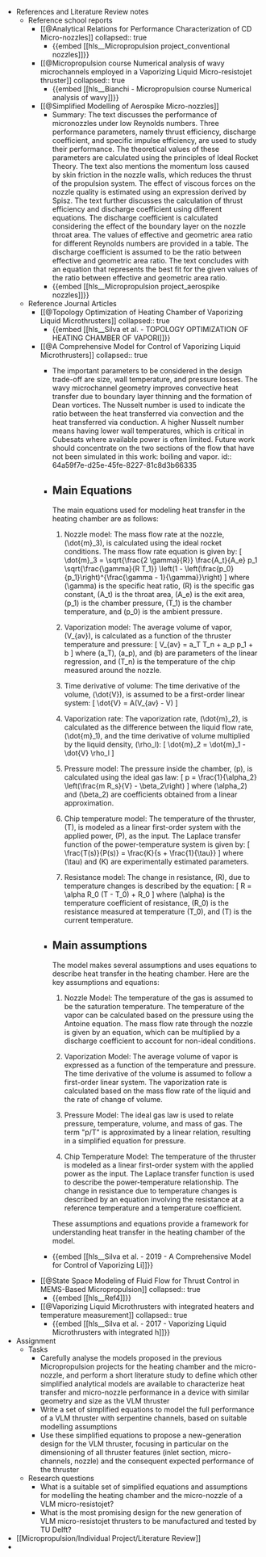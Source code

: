 - References and Literature Review notes
	- Reference school reports
		- [[@Analytical Relations for Performance Characterization of CD Micro-nozzles]]
		  collapsed:: true
			- {{embed [[hls__Micropropulsion project_conventional nozzles]]}}
		- [[@Micropropulsion course Numerical analysis of wavy microchannels employed in a Vaporizing Liquid Micro-resistojet thruster]]
		  collapsed:: true
			- {{embed [[hls__Bianchi - Micropropulsion course Numerical analysis of wavy]]}}
		- [[@Simplified Modelling of Aerospike Micro-nozzles]]
			- Summary:
			  The text discusses the performance of micronozzles under low Reynolds numbers. Three performance parameters, namely thrust efficiency, discharge coefficient, and specific impulse efficiency, are used to study their performance. The theoretical values of these parameters are calculated using the principles of Ideal Rocket Theory. The text also mentions the momentum loss caused by skin friction in the nozzle walls, which reduces the thrust of the propulsion system. The effect of viscous forces on the nozzle quality is estimated using an expression derived by Spisz. The text further discusses the calculation of thrust efficiency and discharge coefficient using different equations. The discharge coefficient is calculated considering the effect of the boundary layer on the nozzle throat area. The values of effective and geometric area ratio for different Reynolds numbers are provided in a table. The discharge coefficient is assumed to be the ratio between effective and geometric area ratio. The text concludes with an equation that represents the best fit for the given values of the ratio between effective and geometric area ratio.
			- {{embed [[hls__Micropropulsion project_aerospike nozzles]]}}
	- Reference Journal Articles
		- [[@Topology Optimization of Heating Chamber of Vaporizing Liquid Microthrusters]]
		  collapsed:: true
			- {{embed [[hls__Silva et al. - TOPOLOGY OPTIMIZATION OF HEATING CHAMBER OF VAPORI]]}}
		- [[@A Comprehensive Model for Control of Vaporizing Liquid Microthrusters]]
		  collapsed:: true
			- The important parameters to be considered in the design trade-off are size, wall temperature, and pressure losses. The wavy microchannel geometry improves convective heat transfer due to boundary layer thinning and the formation of Dean vortices. The Nusselt number is used to indicate the ratio between the heat transferred via convection and the heat transferred via conduction. A higher Nusselt number means having lower wall temperatures, which is critical in Cubesats where available power is often limited. Future work should concentrate on the two sections of the flow that have not been simulated in this work: boiling and vapor.
			  id:: 64a59f7e-d25e-45fe-8227-81c8d3b66335
			- ## Main Equations 
			  The main equations used for modeling heat transfer in the heating chamber are as follows:
			  
			  1. Nozzle model:
			  The mass flow rate at the nozzle, \(\dot{m}_3\), is calculated using the ideal rocket conditions. The mass flow rate equation is given by:
			  \[
			  \dot{m}_3 = \sqrt{\frac{2 \gamma}{R}} \frac{A_t}{A_e} p_1 \sqrt{\frac{\gamma}{R T_1}} \left(1 - \left(\frac{p_0}{p_1}\right)^{\frac{\gamma - 1}{\gamma}}\right)
			  \]
			  where \(\gamma\) is the specific heat ratio, \(R\) is the specific gas constant, \(A_t\) is the throat area, \(A_e\) is the exit area, \(p_1\) is the chamber pressure, \(T_1\) is the chamber temperature, and \(p_0\) is the ambient pressure.
			  
			  2. Vaporization model:
			  The average volume of vapor, \(V_{av}\), is calculated as a function of the thruster temperature and pressure:
			  \[
			  V_{av} = a_T T_n + a_p p_1 + b
			  \]
			  where \(a_T\), \(a_p\), and \(b\) are parameters of the linear regression, and \(T_n\) is the temperature of the chip measured around the nozzle.
			  
			  3. Time derivative of volume:
			  The time derivative of the volume, \(\dot{V}\), is assumed to be a first-order linear system:
			  \[
			  \dot{V} = A(V_{av} - V)
			  \]
			  
			  4. Vaporization rate:
			  The vaporization rate, \(\dot{m}_2\), is calculated as the difference between the liquid flow rate, \(\dot{m}_1\), and the time derivative of volume multiplied by the liquid density, \(\rho_l\):
			  \[
			  \dot{m}_2 = \dot{m}_1 - \dot{V} \rho_l
			  \]
			  
			  5. Pressure model:
			  The pressure inside the chamber, \(p\), is calculated using the ideal gas law:
			  \[
			  p = \frac{1}{\alpha_2} \left(\frac{m R_s}{V} - \beta_2\right)
			  \]
			  where \(\alpha_2\) and \(\beta_2\) are coefficients obtained from a linear approximation.
			  
			  6. Chip temperature model:
			  The temperature of the thruster, \(T\), is modeled as a linear first-order system with the applied power, \(P\), as the input. The Laplace transfer function of the power-temperature system is given by:
			  \[
			  \frac{T(s)}{P(s)} = \frac{K}{s + \frac{1}{\tau}}
			  \]
			  where \(\tau\) and \(K\) are experimentally estimated parameters.
			  
			  7. Resistance model:
			  The change in resistance, \(R\), due to temperature changes is described by the equation:
			  \[
			  R = \alpha R_0 (T - T_0) + R_0
			  \]
			  where \(\alpha\) is the temperature coefficient of resistance, \(R_0\) is the resistance measured at temperature \(T_0\), and \(T\) is the current temperature.
			- ## Main assumptions 
			  The model makes several assumptions and uses equations to describe heat transfer in the heating chamber. Here are the key assumptions and equations:
			  
			  1. Nozzle Model:
			  The temperature of the gas is assumed to be the saturation temperature.
			  The temperature of the vapor can be calculated based on the pressure using the Antoine equation.
			  The mass flow rate through the nozzle is given by an equation, which can be multiplied by a discharge coefficient to account for non-ideal conditions.
			  
			  2. Vaporization Model:
			  The average volume of vapor is expressed as a function of the temperature and pressure.
			  The time derivative of the volume is assumed to follow a first-order linear system.
			  The vaporization rate is calculated based on the mass flow rate of the liquid and the rate of change of volume.
			  
			  3. Pressure Model:
			  The ideal gas law is used to relate pressure, temperature, volume, and mass of gas.
			  The term "p/T" is approximated by a linear relation, resulting in a simplified equation for pressure.
			  
			  4. Chip Temperature Model:
			  The temperature of the thruster is modeled as a linear first-order system with the applied power as the input.
			  The Laplace transfer function is used to describe the power-temperature relationship.
			  The change in resistance due to temperature changes is described by an equation involving the resistance at a reference temperature and a temperature coefficient.
			  
			  These assumptions and equations provide a framework for understanding heat transfer in the heating chamber of the model.
			- {{embed [[hls__Silva et al. - 2019 - A Comprehensive Model for Control of Vaporizing Li]]}}
		- [[@State Space Modeling of Fluid Flow for Thrust Control in MEMS-Based Micropropulsion]]
		  collapsed:: true
			- {{embed [[hls__Ref4]]}}
		- [[@Vaporizing Liquid Microthrusters with integrated heaters and temperature measurement]]
		  collapsed:: true
			- {{embed [[hls__Silva et al. - 2017 - Vaporizing Liquid Microthrusters with integrated h]]}}
- Assignment
	- Tasks
		- Carefully analyse the models proposed in the previous Micropropulsion projects for the heating
		  chamber and the micro-nozzle, and perform a short literature study to define which other
		  simplified analytical models are available to characterize heat transfer and micro-nozzle
		  performance in a device with similar geometry and size as the VLM thruster
		- Write a set of simplified equations to model the full performance of a VLM thruster with
		  serpentine channels, based on suitable modelling assumptions
		- Use these simplified equations to propose a new-generation design for the VLM thruster,
		  focusing in particular on the dimensioning of all thruster features (inlet section, micro-channels,
		  nozzle) and the consequent expected performance of the thruster
	- Research questions
		- What is a suitable set of simplified equations and assumptions for modelling the heating
		  chamber and the micro-nozzle of a VLM micro-resistojet?
		- What is the most promising design for the new generation of VLM micro-resistojet thrusters
		  to be manufactured and tested by TU Delft?
- [[Micropropulsion/Individual Project/Literature Review]]
-